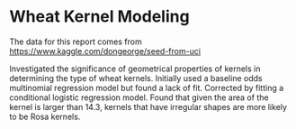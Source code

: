 # Wheat Kernel Modeling

The data for this report comes from https://www.kaggle.com/dongeorge/seed-from-uci

Investigated the significance of geometrical properties of kernels in determining the type of wheat kernels.
Initially used a baseline odds multinomial regression model but found a lack of fit. Corrected by fitting a conditional logistic regression model. Found that given the area of the kernel is larger than 14.3, kernels that have irregular shapes are more likely to be Rosa kernels.

